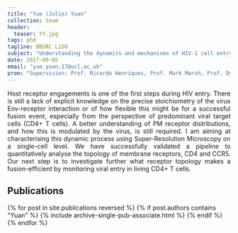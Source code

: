 ```yaml
---
title: "Yue (Julie) Yuan"
collection: team
header:
  teaser: YY.jpg
tags: phd
tagline: BBSRC LiDO
subject: "Understanding the dynamics and mechanisms of HIV-1 cell entry"
date: 2017-09-05
email: "yue.yuan.17@ucl.ac.uk"
prom: "Supervision: Prof. Ricardo Henriques, Prof. Mark Marsh, Prof. Dylan Owen, Dr. Romain Laine"
---
```


<p align= "justify">
Host receptor engagements is one of the first steps during HIV entry. There is still a lack of explicit knowledge on the precise stoichiometry of the virus Env-receptor interaction or of how flexible this might be for a successful fusion event, especially from the perspective of predominant viral target cells (CD4+ T cells). A better understanding of PM receptor distributions, and how this is modulated by the virus, is still required.  I am aiming at characterising this dynamic process using Super-Resolution Microscopy on a single-cell level. We have successfully validated a pipeline to quantitatively analyse the topology of membrane receptors, CD4 and CCR5. Our next step is to investigate further what receptor topology makes a fusion-efficient by monitoring viral entry in living CD4+ T cells.

<p align= "justify">
<h2> Publications </h2>
{% for post in site.publications reversed %}
  {% if post.authors contains "Yuan" %}
    {% include archive-single-pub-associate.html %}
  {% endif %}
{% endfor %}
